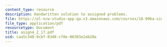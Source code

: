 ```yaml
---
content_type: resource
description: Handwritten solution to assigned problems.
file: https://ol-ocw-studio-app-qa.s3.amazonaws.com/courses/18-996a-simplicity-theory-spring-2004/caa5c3489cbf03d8cf0e00303e2ab28a_asign4_2_17.pdf
file_type: application/pdf
resourcetype: Document
title: asign4_2_17.pdf
uid: caa5c348-9cbf-03d8-cf0e-00303e2ab28a
---
```

